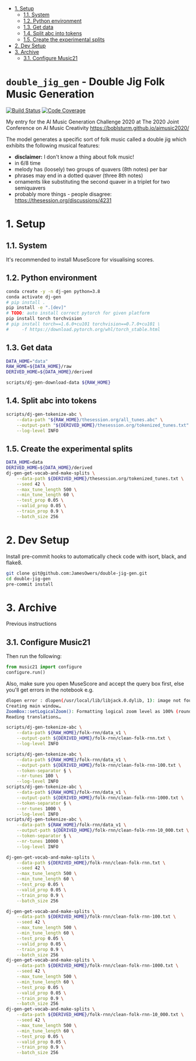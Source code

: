 [build-image]: https://travis-ci.com/JamesOwers/double-jig-gen.svg?branch=master
[build-url]: https://travis-ci.com/JamesOwers/double-jig-gen
[coverage-image]: https://codecov.io/gh/JamesOwers/double-jig-gen/branch/master/graph/badge.svg
[coverage-url]: https://codecov.io/github/JamesOwers/double-jig-gen?branch=master
<!-- [docs-image]: https://readthedocs.org/projects/midi_degradation_toolkit/badge/?version=latest
[docs-url]: https://midi_degradation_toolkit.readthedocs.io/en/latest/?badge=latest
[pypi-image]: https://badge.fury.io/py/midi_degradation_toolkit.svg
[pypi-url]: https://pypi.python.org/pypi/midi_degradation_toolkit -->

- [1. Setup](#1-setup)
  - [1.1. System](#11-system)
  - [1.2. Python environment](#12-python-environment)
  - [1.3. Get data](#13-get-data)
  - [1.4. Split abc into tokens](#14-split-abc-into-tokens)
  - [1.5. Create the experimental splits](#15-create-the-experimental-splits)
- [2. Dev Setup](#2-dev-setup)
- [3. Archive](#3-archive)
  - [3.1. Configure Music21](#31-configure-music21)

# `double_jig_gen` - Double Jig Folk Music Generation  <!-- omit in toc -->

[![Build Status][build-image]][build-url]
[![Code Coverage][coverage-image]][coverage-url]
<!-- [![PyPI Version][pypi-image]][pypi-url] -->
<!-- [![Docs Status][docs-image]][docs-url] -->

My entry for the AI Music Generation Challenge 2020 at The 2020 Joint Conference on AI
Music Creativity <https://boblsturm.github.io/aimusic2020/>

The model generates a specific sort of folk music called a double jig which exhibits the
following musical features:
* **disclaimer:** I don't know a thing about folk music!
* in 6/8 time
* melody has (loosely) two groups of quavers (8th notes) per bar
* phrases may end in a dotted quaver (three 8th notes)
* ornaments like substituting the second quaver in a triplet for two semiquavers
* probably more things - people disagree: <https://thesession.org/discussions/4231>

# 1. Setup

## 1.1. System
It's recommended to install MuseScore for visualising scores.

## 1.2. Python environment
```bash
conda create -y -n dj-gen python=3.8
conda activate dj-gen
# pip install .
pip install -e ".[dev]"
# TODO: auto install correct pytorch for given platform
pip install torch torchvision
# pip install torch==1.6.0+cu101 torchvision==0.7.0+cu101 \
#     -f https://download.pytorch.org/whl/torch_stable.html
```

## 1.3. Get data
```bash
DATA_HOME="data"
RAW_HOME=${DATA_HOME}/raw
DERIVED_HOME=${DATA_HOME}/derived

scripts/dj-gen-download-data ${RAW_HOME}
```

## 1.4. Split abc into tokens
```bash
scripts/dj-gen-tokenize-abc \
    --data-path "${RAW_HOME}/thesession.org/all_tunes.abc" \
    --output-path "${DERIVED_HOME}/thesession.org/tokenized_tunes.txt" \
    --log-level INFO
```

## 1.5. Create the experimental splits
```bash
DATA_HOME=data
DERIVED_HOME=${DATA_HOME}/derived
dj-gen-get-vocab-and-make-splits \
    --data-path ${DERIVED_HOME}/thesession.org/tokenized_tunes.txt \
    --seed 42 \
    --max_tune_length 500 \
    --min_tune_length 60 \
    --test_prop 0.05 \
    --valid_prop 0.05 \
    --train_prop 0.9 \
    --batch_size 256
```

# 2. Dev Setup
Install pre-commit hooks to automatically check code with isort, black, and flake8.

```bash
git clone git@github.com:JamesOwers/double-jig-gen.git
cd double-jig-gen
pre-commit install
```


# 3. Archive

Previous instructions

## 3.1. Configure Music21

Then run the following:
```python
from music21 import configure
configure.run()
```

Also, make sure you open MuseScore and accept the query box first, else you'll get
errors in the notebook e.g.
```bash
dlopen error : dlopen(/usr/local/lib/libjack.0.dylib, 1): image not found
Creating main window…
ZoomBox::setLogicalZoom(): Formatting logical zoom level as 100% (rounded from 1.000000)
Reading translations…
```

```bash
scripts/dj-gen-tokenize-abc \
    --data-path ${RAW_HOME}/folk-rnn/data_v1 \
    --output-path ${DERIVED_HOME}/folk-rnn/clean-folk-rnn.txt \
    --log-level INFO

scripts/dj-gen-tokenize-abc \
    --data-path ${RAW_HOME}/folk-rnn/data_v1 \
    --output-path ${DERIVED_HOME}/folk-rnn/clean-folk-rnn-100.txt \
    --token-separator § \
    --nr-tunes 100 \
    --log-level INFO
scripts/dj-gen-tokenize-abc \
    --data-path ${RAW_HOME}/folk-rnn/data_v1 \
    --output-path ${DERIVED_HOME}/folk-rnn/clean-folk-rnn-1000.txt \
    --token-separator § \
    --nr-tunes 1000 \
    --log-level INFO
scripts/dj-gen-tokenize-abc \
    --data-path ${RAW_HOME}/folk-rnn/data_v1 \
    --output-path ${DERIVED_HOME}/folk-rnn/clean-folk-rnn-10_000.txt \
    --token-separator § \
    --nr-tunes 10000 \
    --log-level INFO

dj-gen-get-vocab-and-make-splits \
    --data-path ${DERIVED_HOME}/folk-rnn/clean-folk-rnn.txt \
    --seed 42 \
    --max_tune_length 500 \
    --min_tune_length 60 \
    --test_prop 0.05 \
    --valid_prop 0.05 \
    --train_prop 0.9 \
    --batch_size 256

dj-gen-get-vocab-and-make-splits \
    --data-path ${DERIVED_HOME}/folk-rnn/clean-folk-rnn-100.txt \
    --seed 42 \
    --max_tune_length 500 \
    --min_tune_length 60 \
    --test_prop 0.05 \
    --valid_prop 0.05 \
    --train_prop 0.9 \
    --batch_size 256
dj-gen-get-vocab-and-make-splits \
    --data-path ${DERIVED_HOME}/folk-rnn/clean-folk-rnn-1000.txt \
    --seed 42 \
    --max_tune_length 500 \
    --min_tune_length 60 \
    --test_prop 0.05 \
    --valid_prop 0.05 \
    --train_prop 0.9 \
    --batch_size 256
dj-gen-get-vocab-and-make-splits \
    --data-path ${DERIVED_HOME}/folk-rnn/clean-folk-rnn-10_000.txt \
    --seed 42 \
    --max_tune_length 500 \
    --min_tune_length 60 \
    --test_prop 0.05 \
    --valid_prop 0.05 \
    --train_prop 0.9 \
    --batch_size 256
```

